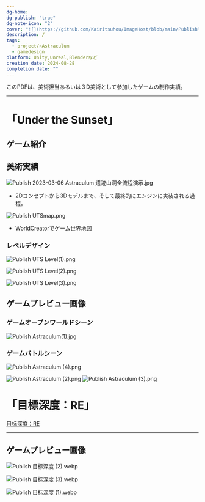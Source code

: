 ```yaml
---
dg-home: 
dg-publish: "true"
dg-note-icon: "2"
cover: "![](https://github.com/Kairitsuhou/ImageHost/blob/main/Publish%20%E3%80%8AUnder%20the%20Sunset%E3%80%8B.png?raw=true)"
description: /
tags:
  - project/×Astraculum
  - gamedesign
platform: Unity,Unreal,Blenderなど
creation date: 2024-08-28
completion date: ""
---
```

このPDFは、美術担当あるいは３D美術として参加したゲームの制作実績。

---
# 「Under the Sunset」
## ゲーム紹介

## 美術実績
![Publish 2023-03-06 Astraculum 遗迹山洞全流程演示.jpg](/img/user/700.Attachments/Publish%202023-03-06%20Astraculum%20%E9%81%97%E8%BF%B9%E5%B1%B1%E6%B4%9E%E5%85%A8%E6%B5%81%E7%A8%8B%E6%BC%94%E7%A4%BA.jpg)
- 2Dコンセプトから3Dモデルまで、そして最終的にエンジンに実装される過程。

![Publish UTSmap.png](/img/user/700.Attachments/Publish%20UTSmap.png)
- WorldCreatorでゲーム世界地図

### レベルデザイン
![Publish UTS Level(1).png](/img/user/700.Attachments/Publish%20UTS%20Level(1).png)

![Publish UTS Level(2).png](/img/user/700.Attachments/Publish%20UTS%20Level(2).png)

![Publish UTS Level(3).png](/img/user/700.Attachments/Publish%20UTS%20Level(3).png)

## ゲームプレビュー画像
### ゲームオープンワールドシーン
![Publish Astraculum(1).jpg](/img/user/700.Attachments/Publish%20Astraculum(1).jpg)

### ゲームバトルシーン
![Publish Astraculum (4).png](/img/user/700.Attachments/Publish%20Astraculum%20(4).png)

![Publish Astraculum (2).png](/img/user/700.Attachments/Publish%20Astraculum%20(2).png)
![Publish Astraculum (3).png](/img/user/700.Attachments/Publish%20Astraculum%20(3).png)

# 「目標深度：RE」
[目标深度：RE](https://www.gcores.com/games/105314)

---
## ゲームプレビュー画像
![Publish 目标深度 (2).webp](/img/user/700.Attachments/Publish%20%E7%9B%AE%E6%A0%87%E6%B7%B1%E5%BA%A6%20(2).webp)

![Publish 目标深度 (3).webp](/img/user/700.Attachments/Publish%20%E7%9B%AE%E6%A0%87%E6%B7%B1%E5%BA%A6%20(3).webp)

![Publish 目标深度 (1).webp](/img/user/700.Attachments/Publish%20%E7%9B%AE%E6%A0%87%E6%B7%B1%E5%BA%A6%20(1).webp)